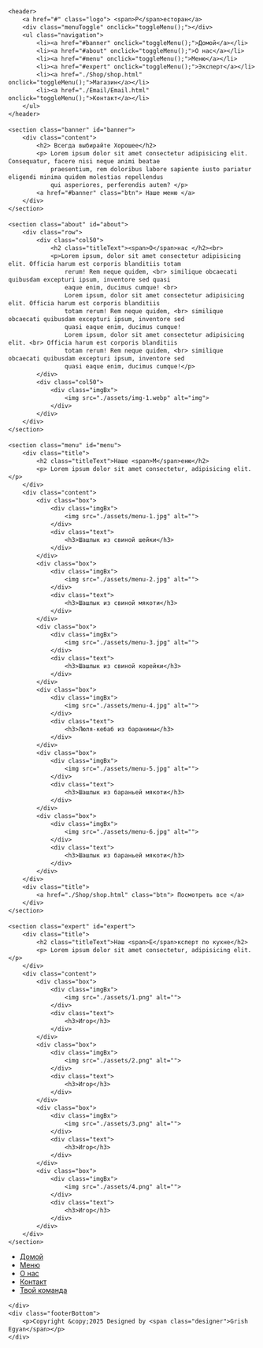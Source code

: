 <!DOCTYPE html>
<html lang="en">

<head>
    <meta charset="UTF-8">
    <meta name="viewport" content="width=device-width, initial-scale=1.0">
    <script src="./scripte.js"></script>
    <link rel="stylesheet" href="./styles.css">
     <link rel="stylesheet" href="https://cdnjs.cloudflare.com/ajax/libs/font-awesome/6.5.1/css/all.min.css" integrity="sha512-DTOQO9RWCH3ppGqcWaEA1BIZOC6xxalwEsw9c2QQeAIftl+Vegovlnee1c9QX4TctnWMn13TZye+giMm8e2LwA==" crossorigin="anonymous" referrerpolicy="no-referrer" />
    <title>Ресторан Официальный</title>
</head>

<body>

    <header>
        <a href="#" class="logo"> <span>Р</span>есторан</a>
        <div class="menuToggle" onclick="toggleMenu();"></div>
        <ul class="navigation">
            <li><a href="#banner" onclick="toggleMenu();">Домой</a></li>
            <li><a href="#about" onclick="toggleMenu();">О нас</a></li>
            <li><a href="#menu" onclick="toggleMenu();">Меню</a></li>
            <li><a href="#expert" onclick="toggleMenu();">Эксперт</a></li>
            <li><a href="./Shop/shop.html" onclick="toggleMenu();">Магазин</a></li>
            <li><a href="./Email/Email.html" onclick="toggleMenu();">Контакт</a></li>
        </ul>
    </header>

    <section class="banner" id="banner">
        <div class="content">
            <h2> Всегда выбирайте Хорошее</h2>
            <p> Lorem ipsum dolor sit amet consectetur adipisicing elit. Consequatur, facere nisi neque animi beatae
                praesentium, rem doloribus labore sapiente iusto pariatur eligendi minima quidem molestias repellendus
                qui asperiores, perferendis autem? </p>
            <a href="#banner" class="btn"> Наше меню </a>
        </div>
    </section>

    <section class="about" id="about">
        <div class="row">
            <div class="col50">
                <h2 class="titleText"><span>О</span>нас </h2><br>
                <p>Lorem ipsum, dolor sit amet consectetur adipisicing elit. Officia harum est corporis blanditiis totam
                    rerum! Rem neque quidem, <br> similique obcaecati quibusdam excepturi ipsum, inventore sed quasi
                    eaque enim, ducimus cumque! <br>
                    Lorem ipsum, dolor sit amet consectetur adipisicing elit. Officia harum est corporis blanditiis
                    totam rerum! Rem neque quidem, <br> similique obcaecati quibusdam excepturi ipsum, inventore sed
                    quasi eaque enim, ducimus cumque!
                    Lorem ipsum, dolor sit amet consectetur adipisicing elit. <br> Officia harum est corporis blanditiis
                    totam rerum! Rem neque quidem, <br> similique obcaecati quibusdam excepturi ipsum, inventore sed
                    quasi eaque enim, ducimus cumque!</p>
            </div>
            <div class="col50">
                <div class="imgBx">
                    <img src="./assets/img-1.webp" alt="img">
                </div>
            </div>
        </div>
    </section>

    <section class="menu" id="menu">
        <div class="title">
            <h2 class="titleText">Наше <span>M</span>еню</h2>
            <p> Lorem ipsum dolor sit amet consectetur, adipisicing elit. </p>
        </div>
        <div class="content">
            <div class="box">
                <div class="imgBx">
                    <img src="./assets/menu-1.jpg" alt="">
                </div>
                <div class="text">
                    <h3>Шашлык из свиной шейки</h3>
                </div>
            </div>
            <div class="box">
                <div class="imgBx">
                    <img src="./assets/menu-2.jpg" alt="">
                </div>
                <div class="text">
                    <h3>Шашлык из свиной мякоти</h3>
                </div>
            </div>
            <div class="box">
                <div class="imgBx">
                    <img src="./assets/menu-3.jpg" alt="">
                </div>
                <div class="text">
                    <h3>Шашлык из свиной корейки</h3>
                </div>
            </div>
            <div class="box">
                <div class="imgBx">
                    <img src="./assets/menu-4.jpg" alt="">
                </div>
                <div class="text">
                    <h3>Люля-кебаб из баранины</h3>
                </div>
            </div>
            <div class="box">
                <div class="imgBx">
                    <img src="./assets/menu-5.jpg" alt="">
                </div>
                <div class="text">
                    <h3>Шашлык из бараньей мякоти</h3>
                </div>
            </div>
            <div class="box">
                <div class="imgBx">
                    <img src="./assets/menu-6.jpg" alt="">
                </div>
                <div class="text">
                    <h3>Шашлык из бараньей мякоти</h3>
                </div>
            </div>
        </div>
        <div class="title">
            <a href="./Shop/shop.html" class="btn"> Посмотреть все </a>
        </div>
    </section>

    <section class="expert" id="expert">
        <div class="title">
            <h2 class="titleText">Наш <span>Е</span>ксперт по кухне</h2>
            <p> Lorem ipsum dolor sit amet consectetur, adipisicing elit. </p>
        </div>
        <div class="content">
            <div class="box">
                <div class="imgBx">
                    <img src="./assets/1.png" alt="">
                </div>
                <div class="text">
                    <h3>Игор</h3>
                </div>
            </div>
            <div class="box">
                <div class="imgBx">
                    <img src="./assets/2.png" alt="">
                </div>
                <div class="text">
                    <h3>Игор</h3>
                </div>
            </div>
            <div class="box">
                <div class="imgBx">
                    <img src="./assets/3.png" alt="">
                </div>
                <div class="text">
                    <h3>Игор</h3>
                </div>
            </div>
            <div class="box">
                <div class="imgBx">
                    <img src="./assets/4.png" alt="">
                </div>
                <div class="text">
                    <h3>Игор</h3>
                </div>
            </div>
        </div>
    </section>

    

    
  <footer>
    <div class="footerContainer">
        <div class="socialIcons">
            <a href=""><i class="fa-brands fa-facebook"></i></a>
            <a href=""><i class="fa-brands fa-instagram"></i></a>
            <a href="./Email/Email.html"><i class="fa-solid fa-at"></i></a>
        </div>
        <div class="footerNav">
            <ul><li><a href="#banner">Домой</a></li>
                <li><a href="#menu">Меню</a></li>
                <li><a href="#about">О нас</a></li>
                <li><a href="./Email/Email.html">Контакт</a></li>
                <li><a href="#expert">Твой команда</a></li>
            </ul>
        </div>
        
    </div>
    <div class="footerBottom">
        <p>Copyright &copy;2025 Designed by <span class="designer">Grish Egyan</span></p>
    </div>
</footer>



</body>

</html>
